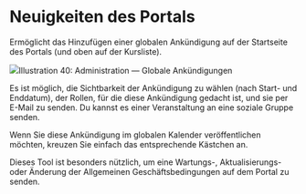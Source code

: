 
# Neuigkeiten des Portals

Ermöglicht das Hinzufügen einer globalen Ankündigung auf der Startseite des Portals \(und oben auf der Kursliste\).

![](../../.gitbook/assets/images27%20%287%29.png)Illustration 40: Administration — Globale Ankündigungen

Es ist möglich, die Sichtbarkeit der Ankündigung zu wählen \(nach Start- und Enddatum\), der Rollen, für die diese Ankündigung gedacht ist, und sie per E-Mail zu senden. Du kannst es einer Veranstaltung an eine soziale Gruppe senden.

Wenn Sie diese Ankündigung im globalen Kalender veröffentlichen möchten, kreuzen Sie einfach das entsprechende Kästchen an.

Dieses Tool ist besonders nützlich, um eine Wartungs-, Aktualisierungs- oder Änderung der Allgemeinen Geschäftsbedingungen auf dem Portal zu senden.